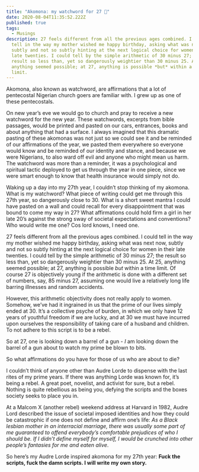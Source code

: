 ```yaml
---
title: "Akomona: my watchword for 27 🥳"
date: 2020-08-04T11:35:52.222Z
published: true
tags:
  - Musings
description: 27 feels different from all the previous ages combined. I could
  tell in the way my mother wished me happy birthday, asking what was next now,
  subtly and not so subtly hinting at the next logical choice for women in their
  late twenties. I could tell by the simple arithmetic of 30 minus 27; the
  result so less than, yet so dangerously weightier than 30 minus 25. At 25,
  anything seemed possible; at 27, anything is possible *but* within a time
  limit.
---
```

Akomona, also known as watchword, are affirmations that a lot of pentecostal Nigerian church goers are familiar with. I grew up as one of these pentecostals.

On new year’s eve we would go to church and pray to receive a new watchword for the new year. These watchwords, excerpts from bible passages, would be printed and pasted on our cars, entrances, books and about anything that had a surface. I always imagined that this dramatic pasting of these akomonas was not just so we could see it and be reminded of our affirmations of the year, we pasted them everywhere so everyone would know and be reminded of our identity and stance, and because we were Nigerians, to also ward off evil and anyone who might mean us harm. The watchword was more than a reminder, it was a psychological and spiritual tactic deployed to get us through the year in one piece, since we were smart enough to know that health insurance would simply not do.

Waking up a day into my 27th year, I couldn’t stop thinking of my akomona. What is my watchword? What piece of writing could get me through this 27th year, so dangerously close to 30. What is a short sweet mantra I could have pasted on a wall and could recall for every disappointment that was bound to come my way in 27? What affirmations could hold firm a girl in her late 20’s against the strong sway of societal expectations and conventions? Who would write me one? Cos lord knows, I need one.

27 feels different from all the previous ages combined. I could tell in the way my mother wished me happy birthday, asking what was next now, subtly and not so subtly hinting at the next logical choice for women in their late twenties. I could tell by the simple arithmetic of 30 minus 27; the result so less than, yet so dangerously weightier than 30 minus 25. At 25, anything seemed possible; at 27, anything is possible *but* within a time limit. Of course 27 is objectively young if the arithmetic is done with a different set of numbers, say, 85 minus 27, assuming one would live a relatively long life barring illnesses and random accidents.

However, this arithmetic objectivity does not really apply to women. Somehow, we’ve had it ingrained in us that the prime of our lives simply ended at 30. It’s a collective psyche of burden, in which we only have 12 years of youthful freedom if we are lucky, and at 30 we must have incurred upon ourselves the responsibility of taking care of a husband and children. To not adhere to this script is to be a rebel.

So at 27, one is looking down a barrel of a gun - *I* am looking down the barrel of a gun about to watch my prime be blown to bits.

So what affirmations do you have for those of us who are about to die?

I couldn’t think of anyone other than Audre Lorde to dispense with the last rites of my prime years. If there was anything Lorde was known for, it’s being a rebel. A great poet, novelist, and activist for sure, but a rebel. Nothing is quite rebellious as being you, defying the scripts and the boxes society seeks to place you in.

At a Malcom X (another rebel) weekend address at Harvard in 1982, Audre Lord described the issue of societal imposed identities and how they could be catastrophic if one does not define and affirm one’s life: *As a Black lesbian mother in an interracial marriage, there was usually some part of me guaranteed to offend everybody’s comfortable prejudices of who I should be. If I didn’t define myself for myself, I would be crunched into other people’s fantasies for me and eaten alive*.

So here’s my Audre Lorde inspired akomona for my 27th year: **Fuck the scripts, fuck the damn scripts. I will write my own story.**